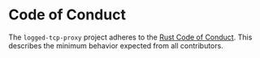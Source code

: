 # Code of Conduct

The `logged-tcp-proxy` project adheres to the [Rust Code of Conduct](https://www.rust-lang.org/policies/code-of-conduct). This describes the minimum behavior expected from all contributors.
